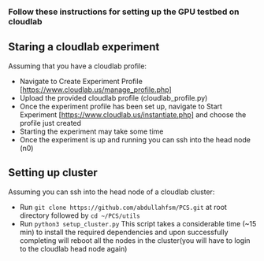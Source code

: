 ### Follow these instructions for setting up the GPU testbed on cloudlab


## Staring a cloudlab experiment
Assuming that you have a cloudlab profile:
* Navigate to Create Experiment Profile [https://www.cloudlab.us/manage_profile.php]
* Upload the provided cloudlab profile (cloudlab_profile.py)
* Once the experiment profile has been set up, navigate to Start Experiment [https://www.cloudlab.us/instantiate.php] and choose the profile just created
* Starting the experiment may take some time
* Once the experiment is up and running you can ssh into the head node (n0)


## Setting up cluster
Assuming you can ssh into the head node of a cloudlab cluster:
* Run `git clone https://github.com/abdullahfsm/PCS.git` at root directory followed by `cd ~/PCS/utils`
* Run `python3 setup_cluster.py` This script takes a considerable time (~15 min) to install the required dependencies and upon successfully completing will reboot all the nodes in the cluster(you will have to login to the cloudlab head node again)